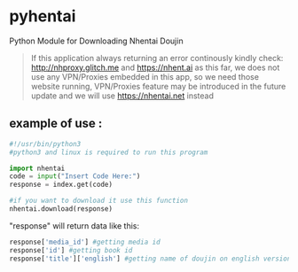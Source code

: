 # pyhentai

Python Module for Downloading Nhentai Doujin

>If this application always returning an error continously kindly check:
>http://nhproxy.glitch.me and
>https://nhent.ai
>as this far, we does not use any VPN/Proxies embedded in this app, so we need those website running,
>VPN/Proxies feature may be introduced in the future update and we will use https://nhentai.net instead


## example of use :
```python
#!/usr/bin/python3
#python3 and linux is required to run this program

import nhentai
code = input("Insert Code Here:")
response = index.get(code)

#if you want to download it use this function
nhentai.download(response)
```

"response" will return data like this:

```python
response['media_id'] #getting media id
response['id'] #getting book id
response['title']['english'] #getting name of doujin on english version
```

